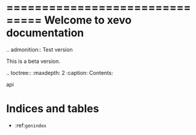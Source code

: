 ===============================
Welcome to xevo documentation
===============================

.. admonition:: Test version

   This is a beta version.

.. toctree::
   :maxdepth: 2
   :caption: Contents:

   api

Indices and tables
==================

* :ref:`genindex`
